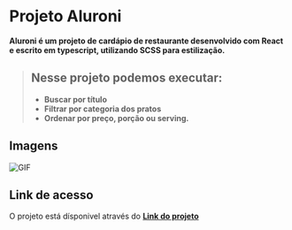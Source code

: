 # Projeto Aluroni
__Aluroni é um projeto de cardápio de restaurante desenvolvido com React e escrito em typescript, utilizando SCSS para estilização.__

> ## Nesse projeto podemos executar:
>
> - **Buscar por título**
> - **Filtrar por categoria dos pratos**
> - **Ordenar por preço, porção ou serving.**

## Imagens 

![GIF]()

## Link de acesso
O projeto está dísponivel através do **[Link do projeto]**

   [Link do projeto]: <https://guih1886.github.io/projeto-aluroni/>
